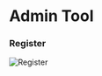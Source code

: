 # Admin Tool

### Register
![Register](https://user-images.githubusercontent.com/27458911/118070695-3bb44d80-b35b-11eb-922b-f2daef381202.jpg)

